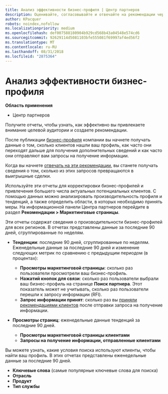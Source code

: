 ```yaml
---
title: Анализ эффективности бизнес-профиля | Центр партнеров
description: Оценивайте, согласовывайте и отвечайте на рекомендации через Центр партнеров.
author: KPacquer
robots: noindex,nofollow
ms.localizationpriority: medium
ms.openlocfilehash: def007588180904b929cd568b43a04548e574cd6
ms.sourcegitcommit: 92629114d5081103bfe555081f69997af4ed56f2
ms.translationtype: MT
ms.contentlocale: ru-RU
ms.lasthandoff: 08/31/2018
ms.locfileid: "2875364"
---
```

# <a name="analyze-the-effectiveness-of-your-business-profile"></a>Анализ эффективности бизнес-профиля
<!-- 
https://go.microsoft.com/fwlink/?linkid=849120
-->

**Область применения**

-  Центр партнеров

Получите отчеты, чтобы узнать, как эффективно вы привлекаете внимание целевой аудитории и создаете рекомендации.

После публикации [бизнес-профиля](create-a-marketing-profile.md) компании вы начнете получать данные о том, сколько клиентов нашли ваш профиль, как часто они переходят дальше для получения дополнительных сведений и как часто они отправляют вам запросы на получение информации. 

Когда вы начнете [отвечать на эти рекомендации](responding-to-referrals.md), вы станете получать сведения о том, сколько из этих запросов превращаются в выигрышные сделки.

Используйте эти отчеты для корректировки бизнес-профилей и привлечения большего числа актуальных потенциальных клиентов. С помощью данных можно анализировать производительность профиля и тенденций, а также определить области, в которых необходимо принять меры. На информационной панели Центра партнеров перейдите в раздел **Рекомендации > Маркетинговые страницы**.

Эти отчеты содержат сведения о производительности бизнес-профилей для всех регионов. В отчетах представлены данные за последние 90 дней, сгруппированные по неделям.

*  **Тенденции**: последние 90 дней, сгруппированные по неделям. Еженедельные данные за последние 90 дней и изменение следующих метрик по сравнению с предыдущим периодом (в процентах):

   * **Просмотры маркетинговой страницы**: сколько раз пользователи просмотрели ваш бизнес-профиль.
   * **Нажатий кнопок для связи**: сколько раз пользователи выбрали ваш бизнес-профиль на странице **Поиск партнера**. Этот показатель может не учитывать, сколько раз пользователи перешли к запросу информации (RFI).
   * **Запрос информации принят**: сколько раз вы [приняли рекомендациями клиентов](responding-to-referrals.md) после отправки запроса на получение информации.


*  **Просмотры страниц**: еженедельные данные тенденций за последние 90 дней.
   *  **Просмотры маркетинговой страницы клиентами**
   *  **Запросы на получение информации, отправленные клиентами**

Вы можете узнать, какие условия поиска используют клиенты, чтобы найти ваш профиль. В этих отчетах представлены еженедельные данные за последние 90 дней.

*  **Ключевые слова** (самые популярные ключевые слова для поиска) 
*  **Отрасль**
*  **Продукт**
*  **Тип службы**

